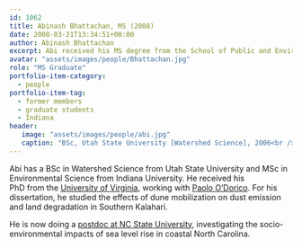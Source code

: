 ```yaml
---
id: 1062
title: Abinash Bhattachan, MS (2008)
date: 2008-03-21T13:34:51+00:00
author: Abinash Bhattachan
excerpt: Abi received his MS degree from the School of Public and Environmental Affairs at Indiana University, and his PhD from the University of Virginia. He is currently doing a postdoc at NC State University.
avatar: "assets/images/people/Bhattachan.jpg"
role: "MS Graduate"
portfolio-item-category:
  - people
portfolio-item-tag:
  - former members
  - graduate students
  - Indiana
header:
   image: "assets/images/people/abi.jpg"
   caption: "BSc, Utah State University [Watershed Science], 2006<br /> MSc, Indiana University [Environmental Science], 2008<br /> PhD, Environmental Sciences, UVA."
---
```


Abi has a BSc in Watershed Science from Utah State University and MSc in Environmental Science from Indiana University. He received his PhD from the [University of Virginia](http://www.evsc.virginia.edu/2009/01/bhattachan-abi/), working with [Paolo O&#8217;Dorico](http://people.virginia.edu/~pd6v/Home.html). For his dissertation, he studied the effects of dune mobilization on dust emission and land degradation in Southern Kalahari.

He is now doing a <a href="https://cnr.ncsu.edu/geospatial/people/abinash-bhattachan/" target="_blank">postdoc at NC State University</a>, <span class="s1">investigating the socio-environmental impacts of sea level rise in coastal North Carolina. </span>